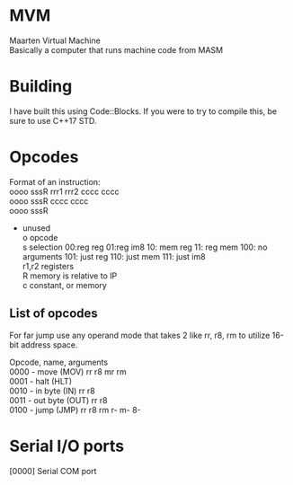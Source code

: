 # MVM
Maarten Virtual Machine  
Basically a computer that runs machine code from MASM  

# Building
I have built this using Code::Blocks. If you were to try to compile this, be sure to use C++17 STD.

# Opcodes
Format of an instruction:  
oooo sssR rrr1 rrr2 cccc cccc  
oooo sssR cccc cccc  
oooo sssR  

- unused  
o opcode  
s selection 00:reg reg 01:reg im8 10: mem reg 11: reg mem 100: no arguments 101: just reg 110: just mem 111: just im8  
r1,r2 registers  
R memory is relative to IP  
c constant, or memory  

## List of opcodes
For far jump use any operand mode that takes 2 like rr, r8, rm to utilize 16-bit address space.

Opcode, name, arguments  
0000 - move (MOV) rr r8 mr rm  
0001 - halt (HLT)  
0010 - in byte (IN) rr r8  
0011 - out byte (OUT) rr r8  
0100 - jump (JMP) rr r8 rm r- m- 8-  

# Serial I/O ports
[0000] Serial COM port

